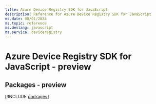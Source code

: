 ```yaml
---
title: Azure Device Registry SDK for JavaScript
description: Reference for Azure Device Registry SDK for JavaScript
ms.date: 08/01/2024
ms.topic: reference
ms.devlang: javascript
ms.service: deviceregistry
---
```

# Azure Device Registry SDK for JavaScript - preview
## Packages - preview
[!INCLUDE [packages](device-registry-index.md)]